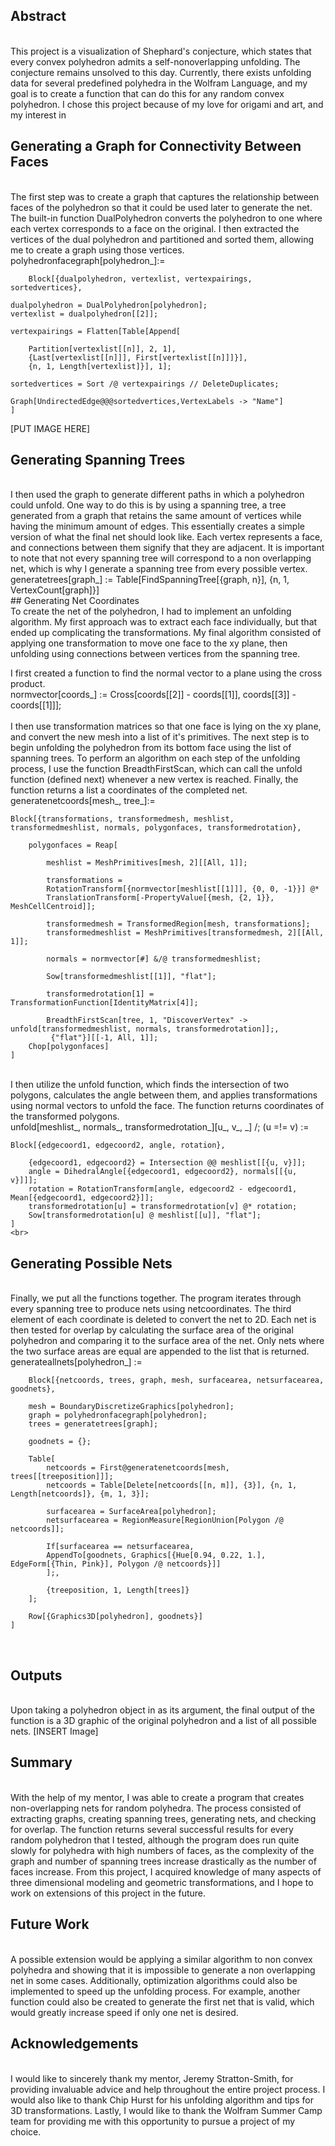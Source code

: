 ## Abstract
<br>
This project is a visualization of Shephard's conjecture, which states that every convex polyhedron admits a self-nonoverlapping unfolding. The conjecture remains unsolved to this day. Currently, there exists unfolding data for several predefined polyhedra in the Wolfram Language, and my goal is to create a function that can do this for any random convex polyhedron. I chose this project because of my love for origami and art, and my interest in 

## Generating a Graph for Connectivity Between Faces
<br>
The first step was to create a graph that captures the relationship between faces of the polyhedron so that it could be used later to generate the net. The built-in function DualPolyhedron converts the polyhedron to one where each vertex corresponds to a face on the original. I then extracted the vertices of the dual polyhedron and partitioned and sorted them, allowing me to create a graph using those vertices.
<br>
    polyhedronfacegraph[polyhedron_]:= 
    
    	Block[{dualpolyhedron, vertexlist, vertexpairings, sortedvertices},

	dualpolyhedron = DualPolyhedron[polyhedron];  
	vertexlist = dualpolyhedron[[2]];   

	vertexpairings = Flatten[Table[Append[
	    
		Partition[vertexlist[[n]], 2, 1], 
		{Last[vertexlist[[n]]], First[vertexlist[[n]]]}],  
		{n, 1, Length[vertexlist]}], 1];

	sortedvertices = Sort /@ vertexpairings // DeleteDuplicates; 

    Graph[UndirectedEdge@@@sortedvertices,VertexLabels -> "Name"] 
    ]
    
[PUT IMAGE HERE]

## Generating Spanning Trees 
<br>
I then used the graph to generate different paths in which a polyhedron could unfold. One way to do this is by using a spanning tree, a tree generated from a graph that retains the same amount of vertices while having the minimum amount of edges. This essentially creates a simple version of what the final net should look like. Each vertex represents a face, and connections between them signify that they are adjacent. It is important to note that not every spanning tree will correspond to a non overlapping net, which is why I generate a spanning tree from every possible vertex.
<br>
    generatetrees[graph_] := Table[FindSpanningTree[{graph, n}], {n, 1, VertexCount[graph]}]
<br>
## Generating Net Coordinates
<br>
To create the net of the polyhedron, I had to implement an unfolding algorithm. My first approach was to extract each face individually, but that ended up complicating the transformations. My final algorithm consisted of applying one transformation to move one face to the xy plane, then unfolding using connections between vertices from the spanning tree. 

I first created a function to find the normal vector to a plane using the cross product.
<br>
    normvector[coords_] := Cross[coords[[2]] - coords[[1]], coords[[3]] - coords[[1]]];  
<br>
I then use transformation matrices so that one face is lying on the xy plane, and convert the new mesh into a list of it's primitives. The next step is to begin unfolding the polyhedron from its bottom face using the list of spanning trees. To perform an algorithm on each step of the unfolding process, I use the function BreadthFirstScan, which can call the unfold function (defined next) whenever a new vertex is reached. Finally, the function returns a list a coordinates of the completed net.
   <br> 
    generatenetcoords[mesh_, tree_]:=
    
	Block[{transformations, transformedmesh, meshlist, transformedmeshlist, normals, polygonfaces, transformedrotation},
	
		polygonfaces = Reap[
		
		  	meshlist = MeshPrimitives[mesh, 2][[All, 1]];
		   	 
			transformations =      
			RotationTransform[{normvector[meshlist[[1]]], {0, 0, -1}}] @*   
			TranslationTransform[-PropertyValue[{mesh, {2, 1}}, MeshCellCentroid]];  
			
			transformedmesh = TransformedRegion[mesh, transformations];      
			transformedmeshlist = MeshPrimitives[transformedmesh, 2][[All, 1]];     
			
			normals = normvector[#] &/@ transformedmeshlist;    

			Sow[transformedmeshlist[[1]], "flat"];
			
			transformedrotation[1] = TransformationFunction[IdentityMatrix[4]];
			
			BreadthFirstScan[tree, 1, "DiscoverVertex" -> unfold[transformedmeshlist, normals, transformedrotation]];,  
			 {"flat"}][[-1, All, 1]];
		Chop[polygonfaces]
	]
<br>	
I then utilize the unfold function, which finds the intersection of two polygons, calculates the angle between them, and applies transformations using normal vectors to unfold the face. The function returns coordinates of the transformed polygons.
<br>
    unfold[meshlist_, normals_, transformedrotation_][u_, v_, _] /; (u =!= v) :=

	Block[{edgecoord1, edgecoord2, angle, rotation},
	
		{edgecoord1, edgecoord2} = Intersection @@ meshlist[[{u, v}]]; 
		angle = DihedralAngle[{edgecoord1, edgecoord2}, normals[[{u, v}]]];
		rotation = RotationTransform[angle, edgecoord2 - edgecoord1, Mean[{edgecoord1, edgecoord2}]];
		transformedrotation[u] = transformedrotation[v] @* rotation;
		Sow[transformedrotation[u] @ meshlist[[u]], "flat"];
	]
    <br>
    
## Generating Possible Nets
<br>
Finally, we put all the functions together. The program iterates through every spanning tree to produce nets using netcoordinates. The third element of each coordinate is deleted to convert the net to 2D. Each net is then tested for overlap by calculating the surface area of the original polyhedron and comparing it to the surface area of the net. Only nets where the two surface areas are equal are appended to the list that is returned. 
<br>
    generateallnets[polyhedron_] := 
    
	    Block[{netcoords, trees, graph, mesh, surfacearea, netsurfacearea, goodnets},

	    mesh = BoundaryDiscretizeGraphics[polyhedron];   
	    graph = polyhedronfacegraph[polyhedron];
	    trees = generatetrees[graph];

	    goodnets = {};   

	    Table[     
		    netcoords = First@generatenetcoords[mesh, trees[[treeposition]]];    
		    netcoords = Table[Delete[netcoords[[n, m]], {3}], {n, 1, Length[netcoords]}, {m, 1, 3}];        

		    surfacearea = SurfaceArea[polyhedron];
		    netsurfacearea = RegionMeasure[RegionUnion[Polygon /@ netcoords]];

		    If[surfacearea == netsurfacearea,             
		    AppendTo[goodnets, Graphics[{Hue[0.94, 0.22, 1.], EdgeForm[{Thin, Pink}], Polygon /@ netcoords}]]        
		    ];,  

		    {treeposition, 1, Length[trees]} 
	    ];    

	    Row[{Graphics3D[polyhedron], goodnets}]
    ]
<br>

## Outputs
<br>
Upon taking a polyhedron object in as its argument, the final output of the function is a 3D graphic of the original polyhedron and a list of all possible nets.
[INSERT Image]

## Summary 
<br>
With the help of my mentor, I was able to create a program that creates non-overlapping nets for random polyhedra. The process consisted of extracting graphs, creating spanning trees, generating nets, and checking for overlap. The function returns several successful results for every random polyhedron that I tested, although the program does run quite slowly for polyhedra with high numbers of faces, as the complexity of the graph and number of spanning trees increase drastically as the number of faces increase. From this project, I acquired knowledge of many aspects of three dimensional modeling and geometric transformations, and I hope to work on extensions of this project in the future.

## Future Work
<br>
A possible extension would be applying a similar algorithm to non convex polyhedra and showing that it is impossible to generate a non overlapping net in some cases. Additionally, optimization algorithms could also be implemented to speed up the unfolding process. For example, another function could also be created to generate the first net that is valid, which would greatly increase speed if only one net is desired.

## Acknowledgements
<br>
I would like to sincerely thank my mentor, Jeremy Stratton-Smith, for providing invaluable advice and help throughout the entire project process. I would also like to thank Chip Hurst for his unfolding algorithm and tips for 3D transformations. Lastly, I would like to thank the Wolfram Summer Camp team for providing me with this opportunity to pursue a project of my choice.

